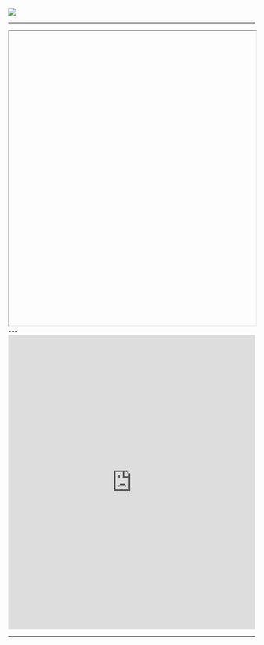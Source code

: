 ![](https://www.youtube.com/watch?v=NnTvZWp5Q7o)

---

<iframe
  id="violinPlotFrame"
  title="3D Violin Plot"
  width="100%"
  height="600"
  src="">
</iframe>
---

<iframe 
src="https://obsius.site/3f633h3v471j3o662i15" 
width="100%" 
height="600px"
allow="fullscreen" 
style="border: none;">
</iframe>

---
